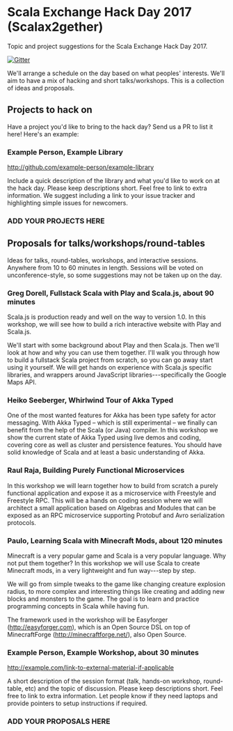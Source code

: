# Scala Exchange Hack Day 2017 (Scalax2gether)

Topic and project suggestions for the Scala Exchange Hack Day 2017.

[![Gitter](https://badges.gitter.im/scalax2gether-2017/Lobby.svg)](https://gitter.im/scalax2gether-2017/Lobby?utm_source=badge&utm_medium=badge&utm_campaign=pr-badge)

We'll arrange a schedule on the day based on what peoples' interests.
We'll aim to have a mix of hacking and short talks/workshops.
This is a collection of ideas and proposals.

## Projects to hack on

Have a project you'd like to bring to the hack day?
Send us a PR to list it here! Here's an example:

### Example Person, Example Library

http://github.com/example-person/example-library

Include a quick description of the library
and what you'd like to work on at the hack day.
Please keep descriptions short.
Feel free to link to extra information.
We suggest including a link to your issue tracker
and highlighting simple issues for newcomers.

### ADD YOUR PROJECTS HERE

## Proposals for talks/workshops/round-tables

Ideas for talks, round-tables, workshops, and interactive sessions.
Anywhere from 10 to 60 minutes in length.
Sessions will be voted on unconference-style,
so some suggestions may not be taken up on the day.

### Greg Dorell, Fullstack Scala with Play and Scala.js, about 90 minutes

Scala.js is production ready and well on the way to version 1.0.
In this workshop, we will see how to build
a rich interactive website with Play and Scala.js.

We'll start with some background about Play and then Scala.js.
Then we'll look at how and why you can use them together.
I'll walk you through how to build
a fullstack Scala project from scratch,
so you can go away start using it yourself.
We will get hands on experience with Scala.js specific libraries,
and wrappers around JavaScript libraries---specifically
the Google Maps API.

### Heiko Seeberger, Whirlwind Tour of Akka Typed

One of the most wanted features for Akka
has been type safety for actor messaging.
With Akka Typed – which is still experimental – we finally can benefit
from the help of the Scala (or Java) compiler.
In this workshop we show the current state of Akka Typed
using live demos and coding,
covering core as well as cluster and persistence features.
You should have solid knowledge of Scala
and at least a basic understanding of Akka.

### Raul Raja, Building Purely Functional Microservices

In this workshop we will learn together how to build from scratch
a purely functional application and expose it as a microservice
with Freestyle and Freestyle RPC.
This will be a hands on coding session where we will architect
a small application based on Algebras and Modules
that can be exposed as an RPC microservice
supporting Protobuf and Avro serialization protocols.

### Paulo, Learning Scala with Minecraft Mods, about 120 minutes

Minecraft is a very popular game and
Scala is a very popular language.
Why not put them together?
In this workshop we will use Scala to create Minecraft mods,
in a very lightweight and fun way---step by step.

We will go from simple tweaks to
the game like changing creature explosion radius,
to more complex and interesting things like
creating and adding new blocks and monsters to the game.
The goal is to learn and practice programming concepts
 in Scala while having fun.

The framework used in the workshop
will be Easyforger (http://easyforger.com),
which is an Open Source DSL
on top of MinecraftForge (http://minecraftforge.net/),
also Open Source.

### Example Person, Example Workshop, about 30 minutes

http://example.com/link-to-external-material-if-applicable

A short description of the session format
(talk, hands-on workshop, round-table, etc)
and the topic of discussion.
Please keep descriptions short.
Feel free to link to extra information.
Let people know if they need laptops and
provide pointers to setup instructions if required.

### ADD YOUR PROPOSALS HERE
